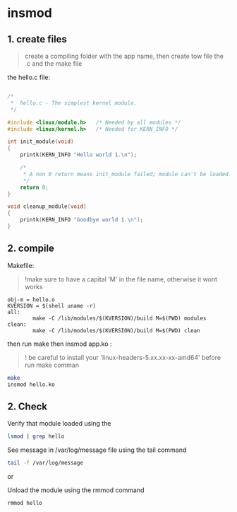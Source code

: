 #         insmod

## 1. create files
> create a compiling folder with the app name, then create tow file the .c and the make file

the hello.c file:
```cpp

/*  
 *  hello.c - The simplest kernel module.
 */

#include <linux/module.h>   /* Needed by all modules */
#include <linux/kernel.h>   /* Needed for KERN_INFO */

int init_module(void)
{
    printk(KERN_INFO "Hello world 1.\n");

    /* 
     * A non 0 return means init_module failed; module can't be loaded. 
     */
    return 0;
}

void cleanup_module(void)
{
    printk(KERN_INFO "Goodbye world 1.\n");
}
```

## 2. compile
Makefile:
> !make sure to have a capital 'M' in the file name, otherwise it wont works
```
obj-m = hello.o
KVERSION = $(shell uname -r)
all:
        make -C /lib/modules/$(KVERSION)/build M=$(PWD) modules
clean:
        make -C /lib/modules/$(KVERSION)/build M=$(PWD) clean
```

then run make then insmod app.ko :
> ! be careful to install your 'linux-headers-5.xx.xx-xx-amd64' before run make comman
```bash
make
insmod hello.ko
```

## 2. Check

Verify that module loaded using the
 ```bash
lsmod | grep hello
```

See message in /var/log/message file using the tail command
 ```bash
tail -f /var/log/message
```
or

Unload the module using the rmmod command
 ```bash
rmmod hello
```